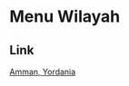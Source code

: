 # Menu Wilayah

## Link

[Amman, Yordania](https://github.com/gigit-pemilu/pemilu-2024-99-luar-negeri/tree/main/pileg-dpr/hitung-suara/sub/99-luar-negeri/sub/05-amman-yordania/sub/01-amman-yordania)

